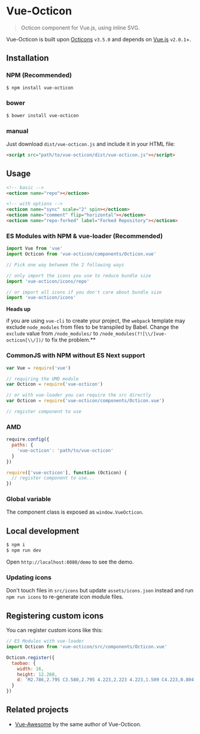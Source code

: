 # Vue-Octicon

> Octicon component for Vue.js, using inline SVG.

Vue-Octicon is built upon [Octicons](https://octicons.github.com/) `v3.5.0` and depends on [Vue.js](https://vuejs.org/) `v2.0.1`+.

## Installation

### NPM (Recommended)

```bash
$ npm install vue-octicon
```

### bower

```bash
$ bower install vue-octicon
```

### manual

Just download `dist/vue-octicon.js` and include it in your HTML file:

```html
<script src="path/to/vue-octicon/dist/vue-octicon.js"></script>
```

## Usage

```html
<!-- basic -->
<octicon name="repo"></octicon>

<!-- with options -->
<octicon name="sync" scale="2" spin></octicon>
<octicon name="comment" flip="horizontal"></octicon>
<octicon name="repo-forked" label="Forked Repository"></octicon>
```

### ES Modules with NPM & vue-loader (Recommended)

```js
import Vue from 'vue'
import Octicon from 'vue-octicon/components/Octicon.vue'

// Pick one way betweem the 2 following ways

// only import the icons you use to reduce bundle size
import 'vue-octicon/icons/repo'

// or import all icons if you don't care about bundle size
import 'vue-octicon/icons'
```

**Heads up**

if you are using `vue-cli` to create your project, the `webpack` template may exclude `node_modules` from files to be transpiled by Babel. Change the `exclude` value from `/node_modules/` to `/node_modules(?![\\/]vue-octicon[\\/])/` to fix the problem.**

### CommonJS with NPM without ES Next support

```js
var Vue = require('vue')

// requiring the UMD module
var Octicon = require('vue-octicon')

// or with vue-loader you can require the src directly
var Octicon = require('vue-octicon/components/Octicon.vue')

// register component to use
```

### AMD

```js
require.config({
  paths: {
    'vue-octicon': 'path/to/vue-octicon'
  }
})

require(['vue-octicon'], function (Octicon) {
  // register component to use...
})
```

### Global variable

The component class is exposed as `window.VueOcticon`.

## Local development

```bash
$ npm i
$ npm run dev
```

Open `http://localhost:8080/demo` to see the demo.

### Updating icons

Don't touch files in `src/icons` but update `assets/icons.json` instead and run `npm run icons` to re-generate icon module files.

## Registering custom icons

You can register custom icons like this:

```js
// ES Modules with vue-loader
import Octicon from 'vue-octicon/src/components/Octicon.vue'

Octicon.register({
  taobao: {
    width: 16,
    height: 12.268,
    d: 'M2.786,2.795 C3.580,2.795 4.223,2.223 4.223,1.509 C4.223,0.804 3.580,0.223 2.786,0.223 C1.991,0.223 1.348,0.804 1.348,1.509 C1.348,2.223 1.991,2.795 2.786,2.795 L2.786,2.795 Z M1.589,3.321 L0.688,4.705 L2.357,5.750 C2.357,5.750 3.473,6.313 2.946,7.384 C2.446,8.393 0.018,10.607 0.018,10.607 L2.196,11.964 C3.696,8.696 3.607,9.134 3.982,7.955 C4.366,6.759 4.455,5.839 3.795,5.179 C2.946,4.330 2.848,4.250 1.589,3.321 L1.589,3.321 Z M15.714,2.955 C15.714,2.955 15.250,-0.723 7.196,1.554 C7.536,0.955 7.705,0.563 7.705,0.563 L5.696,0.000 C5.696,0.000 4.884,2.643 3.438,3.884 C3.438,3.884 4.839,4.688 4.821,4.661 C5.223,4.268 5.580,3.857 5.893,3.464 C6.214,3.321 6.527,3.188 6.830,3.063 C6.455,3.741 5.857,4.741 5.250,5.375 L6.098,6.116 C6.098,6.116 6.679,5.554 7.313,4.884 L8.027,4.884 L8.027,6.125 L5.223,6.125 L5.223,7.107 L8.027,7.107 L8.027,9.482 C7.991,9.473 7.955,9.473 7.920,9.473 C7.616,9.455 7.125,9.411 6.946,9.107 C6.714,8.750 6.884,8.080 6.893,7.670 L4.955,7.670 L4.884,7.705 C4.884,7.705 4.179,10.884 6.938,10.813 C9.509,10.884 10.991,10.098 11.696,9.554 L11.982,10.607 L13.571,9.946 L12.491,7.313 L11.205,7.705 L11.446,8.616 C11.116,8.857 10.732,9.045 10.321,9.179 L10.321,7.107 L13.054,7.107 L13.054,6.125 L10.321,6.125 L10.321,4.884 L13.071,4.884 L13.071,3.902 L8.188,3.902 C8.536,3.473 8.813,3.080 8.893,2.830 L8.036,2.598 C11.688,1.295 13.723,1.518 13.705,3.661 L13.705,9.304 C13.705,9.304 13.920,11.241 11.696,11.107 L10.500,10.848 L10.214,11.991 C10.214,11.991 15.402,13.464 15.821,9.482 C16.250,5.491 15.714,2.955 15.714,2.955 L15.714,2.955 Z'
  }
})
```

## Related projects

* [Vue-Awesome](https://github.com/Justineo/vue-awesome) by the same author of Vue-Octicon.
